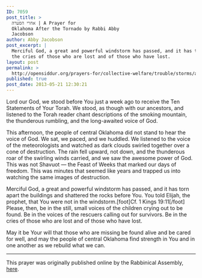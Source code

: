 ```yaml
---
ID: 7059
post_title: >
  אחרי הסערה | A Prayer for
  Oklahoma After the Tornado by Rabbi Abby
  Jacobson
author: Abby Jacobson
post_excerpt: |
  Merciful God, a great and powerful windstorm has passed, and it has torn apart the buildings and shattered the rocks before You. You told Elijah, the prophet, that You were not in the windstorm. Please, then, be in the still, small voices of the children crying out to be found. Be in the voices of the rescuers calling out for survivors. Be in
  the cries of those who are lost and of those who have lost.
layout: post
permalink: >
  http://opensiddur.org/prayers-for/collective-welfare/trouble/storms/a-prayer-for-oklahoma/
published: true
post_date: 2013-05-21 12:30:21
---
```

<div class="english">

Lord our God, we stood before You just a week ago to receive the Ten Statements of Your Torah. We stood, as though with our ancestors, and listened to the Torah reader chant descriptions of the smoking mountain, the thunderous rumbling, and the long-awaited voice of God.

This afternoon, the people of central Oklahoma did not stand to hear the voice of God. We sat, we paced, and we huddled. We listened to the voice of the meteorologists and watched as dark clouds swirled together over a cone of destruction. The rain fell upward, not down, and the thunderous roar of the swirling winds carried, and we saw the awesome power of God. This was not Shavuot — the Feast of Weeks that marked our days of freedom. This was minutes that seemed like years and trapped us into watching the same images of destruction.

Merciful God, a great and powerful windstorm has passed, and it has torn apart the buildings and shattered the rocks before You. You told Elijah, the prophet, that You were not in the windstorm.[foot]Cf. 1 Kings 19:11[/foot] Please, then, be in the still, small voices of the children crying out to be found. Be in the voices of the rescuers calling out for survivors. Be in the cries of those who are lost and of those who have lost.

May it be Your will that those who are missing be found alive and be cared for well, and may the people of central Oklahoma find strength in You and in one another as we rebuild what we can. 
</div>

<hr />

This prayer was originally published online by the Rabbinical Assembly, <a href="http://www.rabbinicalassembly.org/node/1593?tp=205">here</a>.